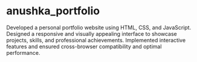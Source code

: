 # anushka_portfolio
Developed a personal portfolio website using HTML, CSS, and JavaScript. Designed a responsive and visually appealing interface to showcase projects, skills, and professional achievements. Implemented interactive features and ensured cross-browser compatibility and optimal performance.
